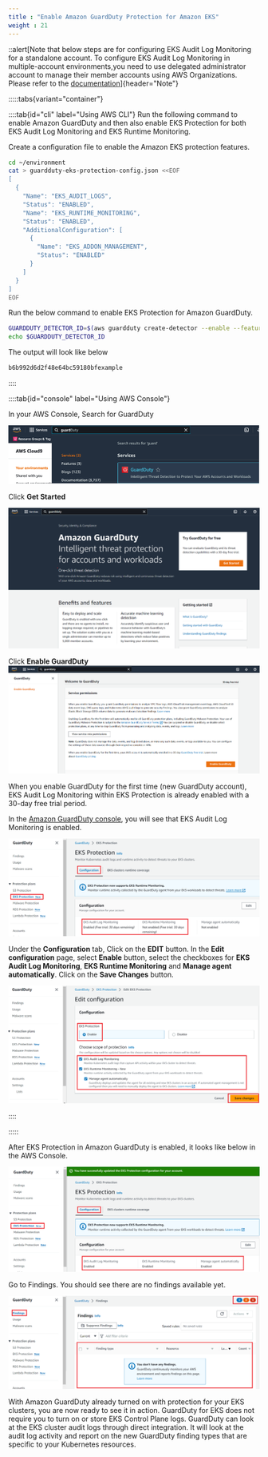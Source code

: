 ```yaml
---
title : "Enable Amazon GuardDuty Protection for Amazon EKS"
weight : 21
---
```



::alert[Note that below steps are for configuring EKS Audit Log Monitoring for a standalone account. To configure EKS Audit Log Monitoring in multiple-account environments,you need to use delegated administrator account to manage their member accounts using AWS Organizations. Please refer to the [documentation](https://docs.aws.amazon.com/guardduty/latest/ug/guardduty-eks-audit-log-monitoring.html)]{header="Note"}


:::::tabs{variant="container"}

::::tab{id="cli" label="Using AWS CLI"}
Run the following command to enable Amazon GuardDuty and then also enable EKS Protection for both EKS Audit Log Monitoring and EKS Runtime Monitoring.

Create a configuration file to enable the Amazon EKS protection features.

```bash
cd ~/environment
cat > guardduty-eks-protection-config.json <<EOF
[
  {
    "Name": "EKS_AUDIT_LOGS",
    "Status": "ENABLED",      
    "Name": "EKS_RUNTIME_MONITORING",
    "Status": "ENABLED",
    "AdditionalConfiguration": [
      {
        "Name": "EKS_ADDON_MANAGEMENT",
        "Status": "ENABLED"
      }
    ]
  }
]
EOF
```

Run the below command to enable EKS Protection for Amazon GuardDuty.


```bash
GUARDDUTY_DETECTOR_ID=$(aws guardduty create-detector --enable --features file://guardduty-eks-protection-config.json | jq -r '.DetectorId')
echo $GUARDDUTY_DETECTOR_ID
```

The output will look like below
```bash
b6b992d6d2f48e64bc59180bfexample
```
::::

::::tab{id="console" label="Using AWS Console"}

In your AWS Console, Search for GuardDuty

![Search for GuardDuty](/static/images/detective-controls/GDSearch.png)

Click **Get Started**

![GDGetStarted](/static/images/detective-controls/GDGetStarted.png)

Click **Enable GuardDuty**
![GDEnabledInAccount](/static/images/detective-controls/GDEnabledInAccount.png)


When you enable GuardDuty for the first time (new GuardDuty account), EKS Audit Log Monitoring within EKS Protection is already enabled with a 30-day free trial period.


In the [Amazon GuardDuty console](https://console.aws.amazon.com/guardduty/home), you will see that EKS Audit Log Monitoring is enabled.

![GDNewEKSProtectionScreen-New](/static/images/detective-controls/GDNewEKSProtectionScreen-New.png)

Under the **Configuration** tab,  Click on the **EDIT** button.  In the **Edit configuration** page, select **Enable** button, select the checkboxes for **EKS Audit Log Monitoring**, **EKS Runtime Monitoring** and **Manage agent automatically**. Click on the **Save Changes** button.

![GDEnableEKSAuditlogsandRunTime](/static/images/detective-controls/GDEnableEKSAuditlogsandRunTime.png)

::::

:::::

After EKS Protection in Amazon GuardDuty is enabled, it looks like below in the AWS Console.

![GDEnabledNew](/static/images/detective-controls/GDEnabledNew.png)

Go to Findings. You should see there are no findings available yet.

![GDNofindings](/static/images/detective-controls/GDNofindings.png)


With Amazon GuardDuty already turned on with protection for your EKS clusters, you are now ready to see it in action. GuardDuty for EKS does not require you to turn on or store EKS Control Plane logs. GuardDuty can look at the EKS cluster audit logs through direct integration. It will look at the audit log activity and report on the new GuardDuty finding types that are specific to your Kubernetes resources.